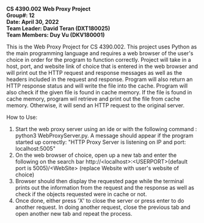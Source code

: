 **CS 4390.002 Web Proxy Project <br/>
Group#: 12 <br/>
Date: April 30, 2022 <br/>
Team Leader: David Teran (DXT180025) <br/>
Team Members: Duy Vu (DKV180001) <br/>**

This is the Web Proxy Project for CS 4390.002. This project uses Python as the main programming language
and requires a web browser of the user's choice in order for the program to function correctly. Project
will take in a host, port, and website link of choice that is entered in the web browser and will print
out the HTTP request and response messages as well as the headers included in the request and response.
Program will also return an HTTP response status and will write the file into the cache. Program will also
check if the given file is found in cache memory. If the file is found in cache memory, program wil retrieve
and print out the file from cache memory. Otherwise, it will send an HTTP request to the original server.

How to Use:
1. Start the web proxy server using an ide or with the following command : python3 WebProxyServer.py. A message should appear if the program started up correctly: "HTTP Proxy Server is listening on IP and port: localhost:5005"
2. On the web browser of choice, open up a new tab and enter the following on the search bar
   http://\<localhost\>:\<USERPORT\>(default port is 5005)/\<WebSite\> (replace Website with user's website of choice)
3. Browser should then display the requested page while the terminal prints out the information
   from the request and the response as well as check if the objects requested were in cache or not.
4. Once done, either press 'X' to close the server or press enter to do another request. In doing
   another request, close the previous tab and open another new tab and repeat the process.
